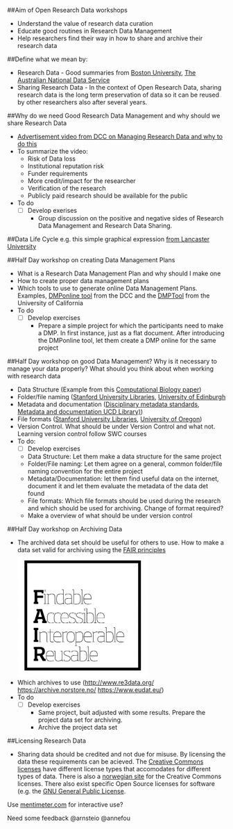 ##Aim of Open Research Data workshops
- Understand the value of research data curation
- Educate good routines in Research Data Management
- Help researchers find their way in how to share and archive their research data

##Define what we mean by:
- Research Data - Good summaries from [Boston University](http://www.bu.edu/datamanagement/background/whatisdata/), [The Australian National Data Service](http://www.ands.org.au/guides/what-is-research-data)
- Sharing Research Data - In the context of Open Research Data, sharing research data is the long term preservation of data so it can be reused by other researchers also after several years.

##Why do we need Good Research Data Management and why should we share Research Data
- [Advertisement video from DCC on Managing Research Data and why to do this](http://www.dcc.ac.uk/news/managing-research-data-video)
- To summarize the video:
  - Risk of Data loss
  - Institutional reputation risk
  - Funder requirements
  - More credit/impact for the researcher
  - Verification of the research
  - Publicly paid research should be available for the public
- To do
  - [ ] Develop exerises
    - Group discussion on the positive and negative sides of Research Data Management and Research Data Sharing.

##Data Life Cycle 
e.g. this simple graphical expression [from Lancaster University](http://www.lancaster.ac.uk/library/rdm/what-is-rdm/plan/data-lifecycle/)

##Half Day workshop on creating Data Management Plans
- What is a Research Data Management Plan and why should I make one
- How to create proper data management plans
- Which tools to use to generate online Data Management Plans. Examples, [DMPonline tool](https://dmponline.dcc.ac.uk/) from the DCC and the [DMPTool](https://dmp.cdlib.org/) from the University of California
- To do
  - [ ] Develop exercises 
    - Prepare a simple project for which the participants need to make a DMP. In first instance, just as a flat document. After introducing the DMPonline tool, let them create a DMP online for the same project

##Half Day workshop on good Data Management?
Why is it necessary to manage your data properly? What should you think about when working with research data
- Data Structure (Example from this [Computational Biology paper](http://journals.plos.org/ploscompbiol/article?id=10.1371/journal.pcbi.1000424))
- Folder/file naming ([Stanford University Libraries](https://library.stanford.edu/research/data-management-services/data-best-practices/best-practices-file-naming), [University of Edinburgh](http://www.ed.ac.uk/records-management/records-management/staff-guidance/electronic-records/naming-conventions)
- Metadata and documentation ([Disciplinary metadata standards](http://www.dcc.ac.uk/drupal/resources/metadata-standards), [Metadata and documentation UCD Library)](http://libguides.ucd.ie/data/doc_metadata))
- File formats ([Stanford University Libraries](https://library.stanford.edu/research/data-management-services/data-best-practices/best-practices-file-formats), [University of Oregon](https://library.uoregon.edu/datamanagement/fileformats.html))
- Version Control. What should be under Version Control and what not. Learning version control follow SWC courses
- To do:
  - [ ] Develop exercises
   - Data Structure: Let them make a data structure for the same project
   - Folder/File naming: Let them agree on a general, common folder/file naming convention for the entire project
   - Metadata/Documentation: let them find useful data on the internet, document it and let them evaluate the metadata of the data det found
   - File formats: Which file formats should be used during the research and which should be used for archiving. Change of format required?
   - Make a overview of what should be under version control

##Half Day workshop on Archiving Data
- The archived data set should be useful for others to use. How to make a data set valid for archiving using the [FAIR principles](https://www.force11.org/group/fairgroup/fairprinciples)![FAIR Principles](pictures/FAIR.png)
- Which archives to use (http://www.re3data.org/ https://archive.norstore.no/ https://www.eudat.eu/)
- To do
  - [ ] Develop exercises
    - Same project, buit adjusted with some results. Prepare the project data set for archiving.
    - Archive the project data set

##Licensing Research Data 
- Sharing data should be credited and not due for misuse. By licensing the data these requirements can be acieved. The [Creative Commons licenses](https://creativecommons.org) have different license types that accomodates for different types of data. There is also a [norwegian site](https://creativecommons.no) for the Creative Commons licenses. There also exist specific Open Source licenses for software (e.g. the [GNU General Public License](https://www.gnu.org/licenses/gpl-3.0.en.html).

Use [mentimeter.com](http://www.mentimeter.com) for interactive use?

Need some feedback @arnsteio @annefou
